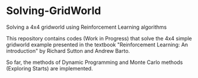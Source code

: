 # Solving-GridWorld
Solving a 4x4 gridworld using Reinforcement Learning algorithms

This repository contains codes (Work in Progress) that solve the 4x4 simple gridworld example presented in the textbook "Reinforcement Learning: An introduction" by Richard Sutton and Andrew Barto.

So far, the methods of Dynamic Programming and Monte Carlo methods (Exploring Starts) are implemented.

